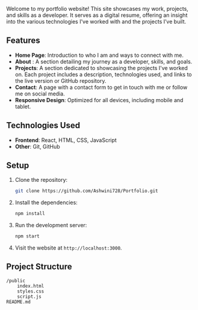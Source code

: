 

Welcome to my portfolio website! This site showcases my work, projects, and skills as a developer. It serves as a digital resume, offering an insight into the various technologies I've worked with and the projects I’ve built.

## Features

- **Home Page**: Introduction to who I am and ways to connect with me.
- **About** : A section detailing my journey as a developer, skills, and goals. 
- **Projects**: A section dedicated to showcasing the projects I've worked on. Each project includes a description, technologies used, and links to the live version or GitHub repository.
- **Contact**: A page with a contact form to get in touch with me or follow me on social media.
- **Responsive Design**: Optimized for all devices, including mobile and tablet.

## Technologies Used

- **Frontend**: React, HTML, CSS, JavaScript
- **Other**: Git, GitHub

## Setup

1. Clone the repository:

   ```bash
   git clone https://github.com/Ashwini728/Portfolio.git
   ```

2. Install the dependencies:

   ```bash
   npm install
   ```

3. Run the development server:

   ```bash
   npm start
   ```

4. Visit the website at `http://localhost:3000`.

## Project Structure

```
/public
    index.html
    styles.css
    script.js
README.md
```
